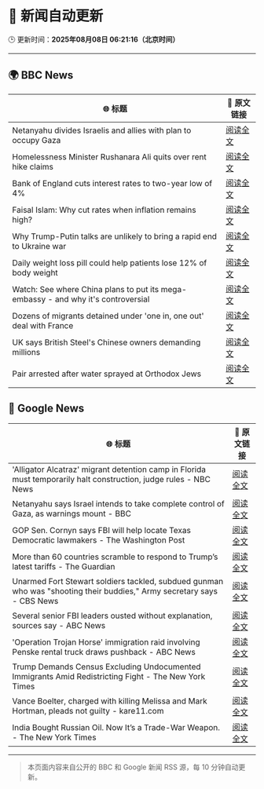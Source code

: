 # 🧠 新闻自动更新

🕒 更新时间：**2025年08月08日 06:21:16（北京时间）**

---

## 🌍 BBC News

| 🌐 标题 | 🔗 原文链接 |
|--------|-------------|
| Netanyahu divides Israelis and allies with plan to occupy Gaza | [阅读全文](https://www.bbc.com/news/articles/cj4w2q9k4pjo?at_medium=RSS&at_campaign=rss) |
| Homelessness Minister Rushanara Ali quits over rent hike claims | [阅读全文](https://www.bbc.com/news/articles/clyd3l2x2n8o?at_medium=RSS&at_campaign=rss) |
| Bank of England cuts interest rates to two-year low of 4% | [阅读全文](https://www.bbc.com/news/articles/c5yprwyxjlxo?at_medium=RSS&at_campaign=rss) |
| Faisal Islam: Why cut rates when inflation remains high? | [阅读全文](https://www.bbc.com/news/articles/cq6899yleg8o?at_medium=RSS&at_campaign=rss) |
| Why Trump-Putin talks are unlikely to bring a rapid end to Ukraine war | [阅读全文](https://www.bbc.com/news/articles/c14gkkzvpx8o?at_medium=RSS&at_campaign=rss) |
| Daily weight loss pill could help patients lose 12% of body weight | [阅读全文](https://www.bbc.com/news/articles/czerly4wwwyo?at_medium=RSS&at_campaign=rss) |
| Watch: See where China plans to put its mega-embassy - and why it's controversial | [阅读全文](https://www.bbc.com/news/videos/cgjy814d367o?at_medium=RSS&at_campaign=rss) |
| Dozens of migrants detained under 'one in, one out' deal with France | [阅读全文](https://www.bbc.com/news/articles/ce35v0zyzvlo?at_medium=RSS&at_campaign=rss) |
| UK says British Steel's Chinese owners demanding millions | [阅读全文](https://www.bbc.com/news/articles/crlzjx26p8yo?at_medium=RSS&at_campaign=rss) |
| Pair arrested after water sprayed at Orthodox Jews | [阅读全文](https://www.bbc.com/news/articles/c4gj6e23l0po?at_medium=RSS&at_campaign=rss) |

## 📰 Google News

| 🌐 标题 | 🔗 原文链接 |
|--------|-------------|
| 'Alligator Alcatraz' migrant detention camp in Florida must temporarily halt construction, judge rules - NBC News | [阅读全文](https://news.google.com/rss/articles/CBMiugFBVV95cUxNczlSRl84VXVtQ0JUTnhIVmppcU9GSWNiZ091YWVLazE1SGEwYmZpd0dNUnBPcVhJeG00Y3ZhYnFsRTZIdmxKampXM2dMOVBDMmhuM2NTaDNlaU1DbGl2d1A1NjdLMHc1Y3pweWxnZDZQWk9MYVhZQ0wwX25IYzkxSEtrS3NlM25OQ0JRN1p1dGJEeng0NlN4TjNmUWNHZ0hjTS1rQmxKOEtFRU00RzBuRGpSSnhLMnp4OGfSAVZBVV95cUxObXFZczFZMXlUTjY4VnktYXRiNTVTaHozeERHTHc3MVJFamJWZG9XNE5md3BYV1MtRHV2VTlySnJLT2NHeFcxaUFheF9BSkgxYWIzUXRaUQ?oc=5) |
| Netanyahu says Israel intends to take complete control of Gaza, as warnings mount - BBC | [阅读全文](https://news.google.com/rss/articles/CBMiWkFVX3lxTE1OM2dZcU42YWFkZXh3ZC1sLXl5MVU2SFJRbi03TTJTSU9lY0VodXNNMUNqQmpvaFhNLVFxcEp0ZEdDdmxTUzJWanlnSXAzcmJyNUFMSVhRTHBzUdIBX0FVX3lxTE5sbG1wNUFWY1h3MEhjcDdodWFVLWNoUzZFekliZ0hUSVNMTG1PdklLbHRUWVV4OTVVNXY5UW9kLWJ1OWlzS3BVbFNBQS0zUlRzN2ZXUkZKZ2NmbVVjUHNn?oc=5) |
| GOP Sen. Cornyn says FBI will help locate Texas Democratic lawmakers - The Washington Post | [阅读全文](https://news.google.com/rss/articles/CBMimgFBVV95cUxOc3JiTkRjaXNOLXB6Vzg4bkJ6WkFSTUJtVEJkeU0yQVFqR2NScGI1SFg5azM3ZEotdVVuekNIVFZJNDRTei1acmJBa1JFNHIzQkxOZ0d2THBVUGVPTzlGNEd2UWIzb3d3VTZMTVUwSTRiRVdVOE4wTk9LY1lVWXU0WC14Ny1TRFEtaUdyRnpNd2Z4TlFiQnFDOHJB?oc=5) |
| More than 60 countries scramble to respond to Trump’s latest tariffs - The Guardian | [阅读全文](https://news.google.com/rss/articles/CBMitgFBVV95cUxOWWVNeVRnYWU3VTlQRGM3SHQ5VGRhWmI3WjJuX1hUVUctQVZDMkc5NXhLRGJwcFRYRHk0Rzl4LUNMamljazNnYmNUU1l6bk14c2NmeFdXWTMxbTFnTUJRaGV2Um1USzBTYi1KZk9vSkJxOHhyMTBzRXRVVnJ4VDN5U0JmNXpQeUIyYmhyMmJOMDJ1bDY0Z0Z5V3NKaEY2cnRCVUZzVWNVeGd6NmFxUGRmdkdxNVBOZw?oc=5) |
| Unarmed Fort Stewart soldiers tackled, subdued gunman who was "shooting their buddies," Army secretary says - CBS News | [阅读全文](https://news.google.com/rss/articles/CBMiiwFBVV95cUxQSndoaWc3X29JUW84OFVXR1RGZ0diY3ZhQnlGLS1EUmdqTnpLVHVpZFc1aEluamFHZmwwSHE5RTdJVk9qNFBqQWhQR2dsZzk4MnFzbldCa1g0VXR4bDF5ejg5ZHdBMWRnTVVMc1VBbzFUS3VLdHQyUnZXQWJXSFVkT1hIYlVIbXIwZm5V0gGQAUFVX3lxTE9JTHRKTlJjLUxLMzZvUjRacVFkVWtqVW5KdjI2MUhYZ1lYNlBfMmhfbDBqdUhtdjh0dmV3Qk80dW9vU2lpSkU4bGl5QV9uelRrZ0JSUE44VHBXM05SMmU3S25kWlVfR2tKX3FVZDZWTnV4Sl9VRVJzS21RU1dEbG4tTy1jb2FORnE5OHc1TnhGTg?oc=5) |
| Several senior FBI leaders ousted without explanation, sources say - ABC News | [阅读全文](https://news.google.com/rss/articles/CBMilAFBVV95cUxNZ01NU1d2SlpSWFpxMlY2ZE5kU3A2OExkenRMWmktZlJROUZJMHVKR24yMWxkQl8ybHNTTmV2LWQ1ZmhUWUhuUkxHVGxydElTaElfNkR4am1Ed2gxQW9SU25Wb2RGUnRUUm1ZaFBtRzJGQV9CZ1JUX09uN3laSjA4VHNiclF3bTNiaTEtQzdka3d1YmdH0gGaAUFVX3lxTE9qLW5qdm5zQXoxSmQtaXY1b2VZeDZhYlpTNDlMMnBHRlBfS0FYWHc3N2FEXy1PS3ZfX2luQVhmaTI4OEZZZndGN0lRQktPdGE1MW9wYnI5a1lQMUczM3JuNnFNWFFKV1ZMNXdsZ0s3RVN2U21DZzNhNUpQdFhOWDBVRUZzVTF2dFhYVHVHdFYyR1d3SHE0Y1ZzMUE?oc=5) |
| 'Operation Trojan Horse' immigration raid involving Penske rental truck draws pushback - ABC News | [阅读全文](https://news.google.com/rss/articles/CBMipgFBVV95cUxQUUlyeWJsMnBrWXFRdS1jcWJGTUJhVDZHMU9pTWhMdjFXT1laLTVHTElYNHVXQ3Z3ZEYxZ2pYTl92Z2ZJelh2SEN0a04wUUd2bGRUWC02WUhseTl4a3FVcXFJVEFScVloS0lzdy13ZGtkZnhxS3U1NzVOTUhzcWNEd0pzZEc4YmlMY0RjU0ZmS3B6ZEduNnFkYS1WYW50NllNSFEzeXJn0gGrAUFVX3lxTFBvQ0Jhb0szZWtyUHM5c1pCOWlUalJNaHJpNDZXM19mejFzN0VOanpKMUVPQnVGeThTTU9VOFotQTUxSWpfUTAtUm9KVWhoNnphNkJaQnYwMVd0OWNFdXEtMk1jWmE3RjNwX1ZxdThTR2prWGRoemNhR1JEaEdHSW9XNUs1S0JscFNkTlUxNTJTMGVlbHpicFZsNzJGZnZkZDU1QWNRMkpJM3dMTQ?oc=5) |
| Trump Demands Census Excluding Undocumented Immigrants Amid Redistricting Fight - The New York Times | [阅读全文](https://news.google.com/rss/articles/CBMikgFBVV95cUxNSjFIdUhJdzF1aWJmZzZzaXZkTVhuNDZSNXExNHFfWG5lbU9uVTVqWG1hYVU2Uy1HYUwxWTVQcVV2MVAzUjhGSzZzbGNoOUdCSjI2ZHlYSlhzSHpGREs0LVUtbXRtX0YxVDM3bzRITnk4S3B1YnduVjJYZjVfM2pOcWNQZWpwcHVvUHFjaUt1WC01Zw?oc=5) |
| Vance Boelter, charged with killing Melissa and Mark Hortman, pleads not guilty - kare11.com | [阅读全文](https://news.google.com/rss/articles/CBMijwJBVV95cUxPUXlNVWtOWEFFUTh3My0wRGlzU0ZOdkhVZjJpQmZHbElmZkV5QW82Wkp3S1dlYURiZTFYTXVTbm13M0Z6OGRJZnR4OHV1NXVreHBVeUg4b3BmbnppQUMxUWVRTDVnVmxueTNranZiUXV6VXVpMmktaFB5aDZnOU9fT1ZEd2tsNnRNQjNMMkJmd19SRXJ6VnI5aElPc3M4XzVmWlMtak1mcXkwalNIZ1l1UWlyczhjQld4UGpwRW15YWZtYURHbHozWUdoS2VKbnVoVEFnNjB2UEcwUDUyVGxPQ3J2VDNFaWRxZUl6VGxRNXJoOURWbWI0cXc0NlZ1SDRPa2ZDRXNMbUE5YXhLZ1Rn?oc=5) |
| India Bought Russian Oil. Now It’s a Trade-War Weapon. - The New York Times | [阅读全文](https://news.google.com/rss/articles/CBMie0FVX3lxTFBTU05CcFZ5bmRRYTdwUmV3R2xFRWgtZVk2eUxPUWRvLWdQdmRYUWNpYVVDRkZLLVhpMHpzVG1qNzdXSEtfZDM0bndrdkl4bW9zRTlsYWRfQ3JfWWRlNnRWNmF0WldldGRadjhFU2VPMlBPODY0enp4Uzg4UQ?oc=5) |

---
> 本页面内容来自公开的 BBC 和 Google 新闻 RSS 源，每 10 分钟自动更新。